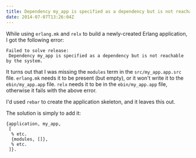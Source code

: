 ```yaml
---
title: Dependency my_app is specified as a dependency but is not reachable by the system
date: 2014-07-07T13:26:04Z
---
```

While using `erlang.mk` and `relx` to build a newly-created Erlang application, I got the following error:

    Failed to solve release:
     Dependency my_app is specified as a dependency but is not reachable by the system.

It turns out that I was missing the `modules` term in the `src/my_app.app.src` file.
`erlang.mk` needs it to be present (but empty), or it won't write it to the `ebin/my_app.app` file.
`relx` needs it to be in the `ebin/my_app.app` file, otherwise it fails with the above error.

I'd used `rebar` to create the application skeleton, and it leaves this out.

The solution is simply to add it:

    {application, my_app,
     [
      % etc.
      {modules, []},
      % etc.
     ]}.
     